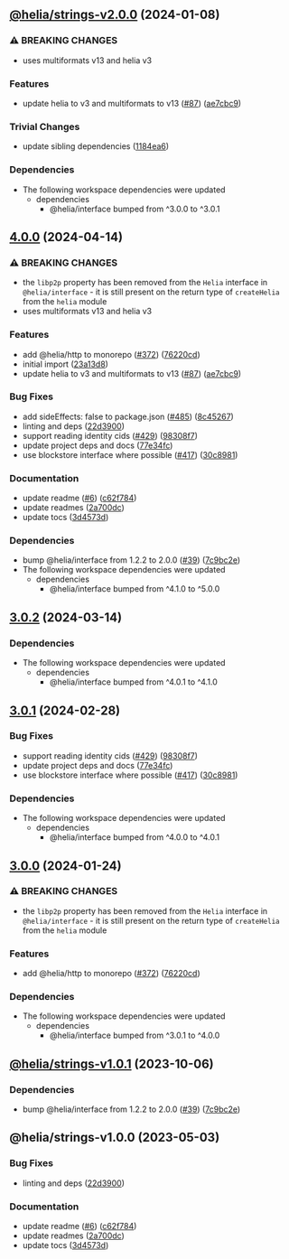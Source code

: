 ## [@helia/strings-v2.0.0](https://github.com/ipfs/helia-strings/compare/@helia/strings-v1.0.1...@helia/strings-v2.0.0) (2024-01-08)


### ⚠ BREAKING CHANGES

* uses multiformats v13 and helia v3

### Features

* update helia to v3 and multiformats to v13 ([#87](https://github.com/ipfs/helia-strings/issues/87)) ([ae7cbc9](https://github.com/ipfs/helia-strings/commit/ae7cbc9a16a267cb0f6d7cecd381f919430afaea))


### Trivial Changes

* update sibling dependencies ([1184ea6](https://github.com/ipfs/helia-strings/commit/1184ea695987cee7f922b7954c8bc626bc035dba))

### Dependencies

* The following workspace dependencies were updated
  * dependencies
    * @helia/interface bumped from ^3.0.0 to ^3.0.1

## [4.0.0](https://github.com/yuiseki/helia/compare/strings-v3.0.2...strings-v4.0.0) (2024-04-14)


### ⚠ BREAKING CHANGES

* the `libp2p` property has been removed from the `Helia` interface in `@helia/interface` - it is still present on the return type of `createHelia` from the `helia` module
* uses multiformats v13 and helia v3

### Features

* add @helia/http to monorepo ([#372](https://github.com/yuiseki/helia/issues/372)) ([76220cd](https://github.com/yuiseki/helia/commit/76220cd5adf45af7fa61fd0a1321de4722b744d6))
* initial import ([23a13d8](https://github.com/yuiseki/helia/commit/23a13d844c3b9adfdea13214d974f1c7e1d7539d))
* update helia to v3 and multiformats to v13 ([#87](https://github.com/yuiseki/helia/issues/87)) ([ae7cbc9](https://github.com/yuiseki/helia/commit/ae7cbc9a16a267cb0f6d7cecd381f919430afaea))


### Bug Fixes

* add sideEffects: false to package.json ([#485](https://github.com/yuiseki/helia/issues/485)) ([8c45267](https://github.com/yuiseki/helia/commit/8c45267a474ab10b2faadfebdab33cfe446e8c03))
* linting and deps ([22d3900](https://github.com/yuiseki/helia/commit/22d3900c15b0876419460c4db57b41f91e78d52f))
* support reading identity cids ([#429](https://github.com/yuiseki/helia/issues/429)) ([98308f7](https://github.com/yuiseki/helia/commit/98308f77488b8196b2d18f78f05ecd2d37456834))
* update project deps and docs ([77e34fc](https://github.com/yuiseki/helia/commit/77e34fc115cbfb82585fd954bcf389ecebf655bc))
* use blockstore interface where possible ([#417](https://github.com/yuiseki/helia/issues/417)) ([30c8981](https://github.com/yuiseki/helia/commit/30c8981934ffba72d572a7b8b2712ec93b7f4d31))


### Documentation

* update readme ([#6](https://github.com/yuiseki/helia/issues/6)) ([c62f784](https://github.com/yuiseki/helia/commit/c62f78499d75ba96da60a4de2f6a0ae3f007abfb))
* update readmes ([2a700dc](https://github.com/yuiseki/helia/commit/2a700dc30945857e5ec596a8551adf488dc18009))
* update tocs ([3d4573d](https://github.com/yuiseki/helia/commit/3d4573d9bc22bdd79043b6fec570e8410c8d1228))


### Dependencies

* bump @helia/interface from 1.2.2 to 2.0.0 ([#39](https://github.com/yuiseki/helia/issues/39)) ([7c9bc2e](https://github.com/yuiseki/helia/commit/7c9bc2e9f99ccbaec1d8c25c900585deb5f6a327))
* The following workspace dependencies were updated
  * dependencies
    * @helia/interface bumped from ^4.1.0 to ^5.0.0

## [3.0.2](https://github.com/ipfs/helia/compare/strings-v3.0.1...strings-v3.0.2) (2024-03-14)


### Dependencies

* The following workspace dependencies were updated
  * dependencies
    * @helia/interface bumped from ^4.0.1 to ^4.1.0

## [3.0.1](https://github.com/ipfs/helia/compare/strings-v3.0.0...strings-v3.0.1) (2024-02-28)


### Bug Fixes

* support reading identity cids ([#429](https://github.com/ipfs/helia/issues/429)) ([98308f7](https://github.com/ipfs/helia/commit/98308f77488b8196b2d18f78f05ecd2d37456834))
* update project deps and docs ([77e34fc](https://github.com/ipfs/helia/commit/77e34fc115cbfb82585fd954bcf389ecebf655bc))
* use blockstore interface where possible ([#417](https://github.com/ipfs/helia/issues/417)) ([30c8981](https://github.com/ipfs/helia/commit/30c8981934ffba72d572a7b8b2712ec93b7f4d31))


### Dependencies

* The following workspace dependencies were updated
  * dependencies
    * @helia/interface bumped from ^4.0.0 to ^4.0.1

## [3.0.0](https://github.com/ipfs/helia/compare/strings-v2.0.1...strings-v3.0.0) (2024-01-24)


### ⚠ BREAKING CHANGES

* the `libp2p` property has been removed from the `Helia` interface in `@helia/interface` - it is still present on the return type of `createHelia` from the `helia` module

### Features

* add @helia/http to monorepo ([#372](https://github.com/ipfs/helia/issues/372)) ([76220cd](https://github.com/ipfs/helia/commit/76220cd5adf45af7fa61fd0a1321de4722b744d6))


### Dependencies

* The following workspace dependencies were updated
  * dependencies
    * @helia/interface bumped from ^3.0.1 to ^4.0.0

## [@helia/strings-v1.0.1](https://github.com/ipfs/helia-strings/compare/@helia/strings-v1.0.0...@helia/strings-v1.0.1) (2023-10-06)


### Dependencies

* bump @helia/interface from 1.2.2 to 2.0.0 ([#39](https://github.com/ipfs/helia-strings/issues/39)) ([7c9bc2e](https://github.com/ipfs/helia-strings/commit/7c9bc2e9f99ccbaec1d8c25c900585deb5f6a327))

## @helia/strings-v1.0.0 (2023-05-03)


### Bug Fixes

* linting and deps ([22d3900](https://github.com/ipfs/helia-strings/commit/22d3900c15b0876419460c4db57b41f91e78d52f))


### Documentation

* update readme ([#6](https://github.com/ipfs/helia-strings/issues/6)) ([c62f784](https://github.com/ipfs/helia-strings/commit/c62f78499d75ba96da60a4de2f6a0ae3f007abfb))
* update readmes ([2a700dc](https://github.com/ipfs/helia-strings/commit/2a700dc30945857e5ec596a8551adf488dc18009))
* update tocs ([3d4573d](https://github.com/ipfs/helia-strings/commit/3d4573d9bc22bdd79043b6fec570e8410c8d1228))

